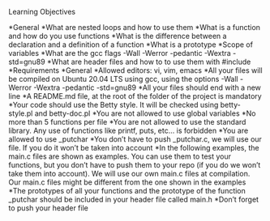 Learning Objectives

*General
*What are nested loops and how to use them
*What is a function and how do you use functions
*What is the difference between a declaration and a definition of a function
*What is a prototype
*Scope of variables
*What are the gcc flags -Wall -Werror -pedantic -Wextra -std=gnu89
*What are header files and how to to use them with #include
*Requirements
*General
*Allowed editors: vi, vim, emacs
*All your files will be compiled on Ubuntu 20.04 LTS using gcc, using the options -Wall -Werror -Wextra -pedantic -std=gnu89
*All your files should end with a new line
*A README.md file, at the root of the folder of the project is mandatory
*Your code should use the Betty style. It will be checked using betty-style.pl and betty-doc.pl
*You are not allowed to use global variables
*No more than 5 functions per file
*You are not allowed to use the standard library. Any use of functions like printf, puts, etc… is forbidden
*You are allowed to use _putchar
*You don’t have to push _putchar.c, we will use our file. If you do it won’t be taken into account
*In the following examples, the main.c files are shown as examples. You can use them to test your functions, but you don’t have to push them to your repo (if you do we won’t take them into account). We will use our own main.c files at compilation. Our main.c files might be different from the one shown in the examples
*The prototypes of all your functions and the prototype of the function _putchar should be included in your header file called main.h
*Don’t forget to push your header file
